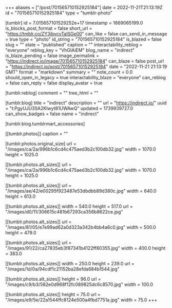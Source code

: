 +++
aliases = ["/post/701565710152925184"]
date = 2022-11-21T21:13:19Z
id = "701565710152925184"
type = "tumblr-photo"

[tumblr]
id = 7.015657101529252e+17
timestamp = 1669065199.0
is_blocks_post_format = false
short_url = "https://tmblr.co/ZY3jbycyTalSGe00"
can_like = false
can_send_in_message = true
type = "photo"
id_string = "701565710152925184"
is_blazed = false
slug = ""
state = "published"
caption = ""
interactability_reblog = "everyone"
reblog_key = "VhGIAiEM"
blog_name = "indirect"
is_blaze_pending = false
image_permalink = "https://indirect.io/image/701565710152925184"
can_blaze = false
post_url = "https://indirect.io/post/701565710152925184"
date = "2022-11-21 21:13:19 GMT"
format = "markdown"
summary = ""
note_count = 0.0
should_open_in_legacy = true
interactability_blaze = "everyone"
can_reblog = false
can_reply = false
display_avatar = true

[tumblr.reblog]
comment = ""
tree_html = ""

[tumblr.blog]
title = "indirect"
description = ""
url = "https://indirect.io/"
uuid = "t:PgyUJU3SA2Klwyt81UWAwQ"
updated = 1739939727.0
can_show_badges = false
name = "indirect"

[tumblr.blog.tumblrmart_accessories]

[[tumblr.photos]]
caption = ""

[tumblr.photos.original_size]
url = "/images/ca/2a/996b1c6cd4c475aed3b2c100db32.jpg"
width = 1070.0
height = 1025.0

[[tumblr.photos.alt_sizes]]
url = "/images/ca/2a/996b1c6cd4c475aed3b2c100db32.jpg"
width = 1070.0
height = 1025.0

[[tumblr.photos.alt_sizes]]
url = "/images/ae/42/e00295f923487e53dbdbb89d380c.jpg"
width = 640.0
height = 613.0

[[tumblr.photos.alt_sizes]]
width = 540.0
height = 517.0
url = "/images/d0/11/306615c481b67293ca356b8622ce.jpg"

[[tumblr.photos.alt_sizes]]
url = "/images/81/05/e7e99ad62a0d323a342b4bb4a6c0.jpg"
width = 500.0
height = 479.0

[[tumblr.photos.alt_sizes]]
url = "/images/91/22/ca27835eb3f87341b4122ff80355.jpg"
width = 400.0
height = 383.0

[[tumblr.photos.alt_sizes]]
width = 250.0
height = 239.0
url = "/images/1d/0a/94cdf1c21152ba28efda684b1544.jpg"

[[tumblr.photos.alt_sizes]]
height = 96.0
url = "/images/c9/b3/582e0d968f12fc089825dc6c8570.jpg"
width = 100.0

[[tumblr.photos.alt_sizes]]
height = 75.0
url = "/images/e9/5e/22a1544ffc8124e500a4fbd7751a.jpg"
width = 75.0
+++
